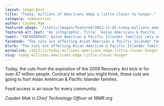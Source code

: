 ```yaml
---
layout: image-post
title: "Today, millions of Americans edge a little closer to hunger."
category: communities
author: Cayden Mak
featured-image: '/static/images/featured/2013-11-01-today-millions-americans-edge-little-closer-hunger.png'
featured-alt-text: "An infographic. Title: 'Asian Americans & Pacific Islanders on Food Stamps.' Over 1 million Asian Americans & Pacific Islanders receive SNAP benefits. Today, SNAP benefits were reduced to a mere $1.40 per person per meal. SNAP BASICS section: SNAP stands for 'Supplemental Nutrition Assistance Program,' otherwise known as food stamps. 47,669,430 Americans rely on SNAP. The average individual gets $133.19 per month. The average household gets $275.42 per month. SNAP HOUSEHOLDS BY RACE section: a pie chart showing beneficiaries of SNAP by race, with the 2.2% AAPI figure pulled out. The caption reads 'AAPIs are only 2.2% of the households out of the general population who receive SNAP benefits...' AAPI SNAP HOUSEHOLDS section: ...but controlling for the number of households in each racial group, the numbers look much different. A series of bar charts show that overall, 11.9% of AAPIs receive SNAP. 7.8% of Asians recieve SNAP, which is disaggregated into 20.9% of Cambodians, 32.7% of Hmong, 16.3% of Laotians, and 11.9% of Vietnamese. 22.3% of Pacific Islanders receive SNAP. Separated, statics show not all Asian American communities are equally prosperous. Southeast Asian American families tend to struggle the most with food access. The footer reads: FOOD ACCESS IS AN ASIAN AMERICAN ISSUE, with the 18MR.org logo."
tweet: "INFOGRAPHIC: Asian American & Pacific Islander families rely on #SNAP, more than you might think. #AAPI"
facebook: "The cuts are affecting Asian American & Pacific Islander families differently than you might think."
blurb: "The cuts are affecting Asian American & Pacific Islander families differently than you might think."
permalink: /2013/11/today-millions-americans-edge-little-closer-hunger.html
slug: today-millions-americans-edge-little-closer-hunger
---
```


Today, the cuts from the expiration of the 2009 Recovery Act kick in for over 47 million people. Contrary to what you might think, these cuts are going to hurt Asian American & Pacific Islander families.

Food access is an issue for every community.

_Cayden Mak is Chief Technology Officer at 18MR.org_